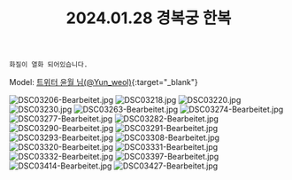 ﻿---
title: 2024.01.28 경복궁 한복
categories: [2024년촬영]
comments: false
thumbnail: /assets/img/2024/01-28/DSC03206-Bearbeitet.jpg
---

`화질이 열화 되어있습니다.`

Model: [트위터 윤월 님(@Yun_weol)][윤월]{:target="_blank"}

[윤월]: https://x.com/Yun_weol

![DSC03206-Bearbeitet.jpg](/assets/img/2024/01-28/DSC03206-Bearbeitet.jpg)
![DSC03218.jpg](/assets/img/2024/01-28/DSC03218.jpg)
![DSC03220.jpg](/assets/img/2024/01-28/DSC03220.jpg)
![DSC03230.jpg](/assets/img/2024/01-28/DSC03230.jpg)
![DSC03263-Bearbeitet.jpg](/assets/img/2024/01-28/DSC03263-Bearbeitet.jpg)
![DSC03274-Bearbeitet.jpg](/assets/img/2024/01-28/DSC03274-Bearbeitet.jpg)
![DSC03277-Bearbeitet.jpg](/assets/img/2024/01-28/DSC03277-Bearbeitet.jpg)
![DSC03282-Bearbeitet.jpg](/assets/img/2024/01-28/DSC03282-Bearbeitet.jpg)
![DSC03290-Bearbeitet.jpg](/assets/img/2024/01-28/DSC03290-Bearbeitet.jpg)
![DSC03291-Bearbeitet.jpg](/assets/img/2024/01-28/DSC03291-Bearbeitet.jpg)
![DSC03293-Bearbeitet.jpg](/assets/img/2024/01-28/DSC03293-Bearbeitet.jpg)
![DSC03308-Bearbeitet.jpg](/assets/img/2024/01-28/DSC03308-Bearbeitet.jpg)
![DSC03320-Bearbeitet.jpg](/assets/img/2024/01-28/DSC03320-Bearbeitet.jpg)
![DSC03331-Bearbeitet.jpg](/assets/img/2024/01-28/DSC03331-Bearbeitet.jpg)
![DSC03332-Bearbeitet.jpg](/assets/img/2024/01-28/DSC03332-Bearbeitet.jpg)
![DSC03397-Bearbeitet.jpg](/assets/img/2024/01-28/DSC03397-Bearbeitet.jpg)
![DSC03414-Bearbeitet.jpg](/assets/img/2024/01-28/DSC03414-Bearbeitet.jpg)
![DSC03427-Bearbeitet.jpg](/assets/img/2024/01-28/DSC03427-Bearbeitet.jpg)